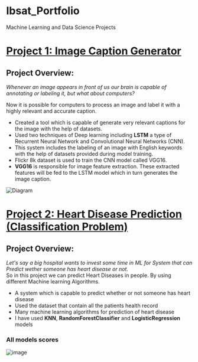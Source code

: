 # Ibsat_Portfolio
Machine Learning and Data Science Projects


# [Project 1: Image Caption Generator](https://github.com/ibsatportfolio/ibsat.git)
## Project Overview:
*Whenever an image appears in front of us our brain is capable of annotating or labeling it, but what about computers?*

Now it is possible for computers to process an image and label it with a highly relevant and accurate caption.
- Created a tool which is capable of generate very relevant captions for the image with the help of datasets.
- Used two techniques of Deep learning including **LSTM** a type of Recurrent Neural Network and Convolutional Neural Networks (CNN).
- This system includes the labeling of an image with English keywords with the help of datasets provided during model training. 
- Flickr 8k dataset is used to train the CNN model called VGG16. 
- **VGG16** is responsible for image feature extraction. These extracted features will be fed to the LSTM model which in turn generates the image caption.
 
 ![Diagram](https://user-images.githubusercontent.com/115410634/194779532-4e5e6dde-a9e1-4bf9-8a42-ff7440208a71.PNG)

# [Project 2: Heart Disease Prediction (Classification Problem)](https://github.com/ibsatportfolio/Project-1.git)
## Project Overview:
*Let's say a big hospital wants to invest some time in ML for System that can Predict wether someone has heart disease or not.*<br>
So in this project we can predict Heart Diseases in people. By using different Machine learning Algorithms.<br>
- A system which is capable to predict whether or not someone has heart disease
- Used the dataset that contain all the patients health record
- Many machine learning algorithms for prediction of heart disease
- I have used **KNN**, **RandomForestClassifier** and **LogisticRegression** models
### All models scores
![image](https://user-images.githubusercontent.com/115410634/204334772-61cafb0c-6b71-41f4-b5dd-68ba89e4fd54.png)
